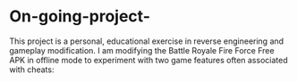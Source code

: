 # On-going-project-
This project is a personal, educational exercise in reverse engineering and gameplay modification. I am modifying the Battle Royale Fire Force Free APK in offline mode to experiment with two game features often associated with cheats:
